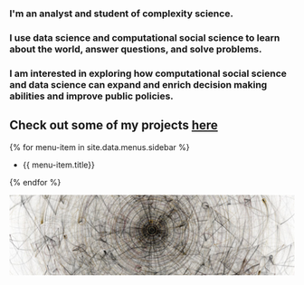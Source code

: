 ### I'm an analyst and student of complexity science. 
### I use data science and computational social science to learn about the world, answer questions, and solve problems.
### I am interested in exploring how computational social science and data science can expand and enrich decision making abilities and improve public policies. 

## Check out some of my projects [here](https://github.com/johnwachter/johnwachter.github.io/blob/master/Statistical%20Significance%20Traffic%20Data.ipynb)

{% for menu-item in site.data.menus.sidebar %}
<ul>
   <li>{{ menu-item.title}}</li>
</ul>
{% endfor %}

![cs](playlist--tojpeg_1437655202612_x1.jpg)

